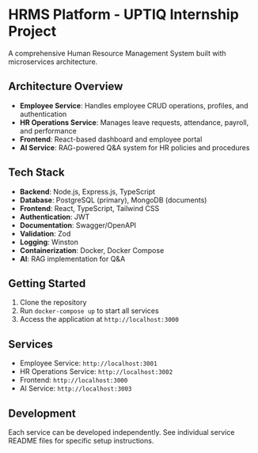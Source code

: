 # HRMS Platform - UPTIQ Internship Project

A comprehensive Human Resource Management System built with microservices architecture.

## Architecture Overview

- **Employee Service**: Handles employee CRUD operations, profiles, and authentication
- **HR Operations Service**: Manages leave requests, attendance, payroll, and performance
- **Frontend**: React-based dashboard and employee portal
- **AI Service**: RAG-powered Q&A system for HR policies and procedures

## Tech Stack

- **Backend**: Node.js, Express.js, TypeScript
- **Database**: PostgreSQL (primary), MongoDB (documents)
- **Frontend**: React, TypeScript, Tailwind CSS
- **Authentication**: JWT
- **Documentation**: Swagger/OpenAPI
- **Validation**: Zod
- **Logging**: Winston
- **Containerization**: Docker, Docker Compose
- **AI**: RAG implementation for Q&A

## Getting Started

1. Clone the repository
2. Run `docker-compose up` to start all services
3. Access the application at `http://localhost:3000`

## Services

- Employee Service: `http://localhost:3001`
- HR Operations Service: `http://localhost:3002`
- Frontend: `http://localhost:3000`
- AI Service: `http://localhost:3003`

## Development

Each service can be developed independently. See individual service README files for specific setup instructions.